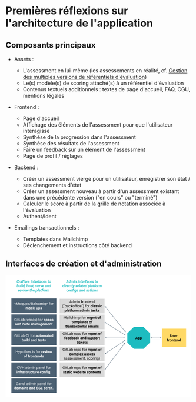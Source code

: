 # Premières réflexions sur l'architecture de l'application

## Composants principaux

- Assets :
  - L'assessment en lui-même (les assessements en réalité, cf. [Gestion des multiples versions de référentiels d'évaluation](#gestion-des-multiples-versions-de-référentiels-dévaluation))
  - Le(s) modèle(s) de scoring attaché(s) à un référentiel d'évaluation
  - Contenus textuels additionnels : textes de page d'accueil, FAQ, CGU, mentions légales

- Frontend :
  - Page d'accueil
  - Affichage des éléments de l'assessment pour que l'utilisateur interagisse
  - Synthèse de la progression dans l'assessment
  - Synthèse des résultats de l'assessment
  - Faire un feedback sur un élément de l'assessment
  - Page de profil / réglages

- Backend :
  - Créer un assessment vierge pour un utilisateur, enregistrer son état / ses changements d'état
  - Créer un assessment nouveau à partir d'un assessment existant dans une précédente version ("en cours" ou "terminé")
  - Calculer le score à partir de la grille de notation associée à l'évaluation
  - Authent/Ident

- Emailings transactionnels :
  - Templates dans Mailchimp
  - Déclenchement et instructions côté backend

## Interfaces de création et d'administration

![Crafters and admin interfaces](./img/crafters_admin_interfaces.png)